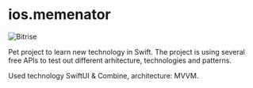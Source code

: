 # ios.memenator

![Bitrise](https://app.bitrise.io/app/035858b7c433cd85/status.svg?token=ndIpshoHk7X2mMbCs0-wWQ&branch=main)

Pet project to learn new technology in Swift. The project is using several free APIs to test out different arhitecture, technologies and patterns. 

Used technology SwiftUI & Combine, architecture: MVVM.



